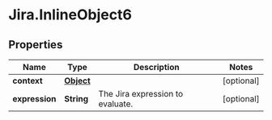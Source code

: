 # Jira.InlineObject6

## Properties

Name | Type | Description | Notes
------------ | ------------- | ------------- | -------------
**context** | [**Object**](.md) |  | [optional] 
**expression** | **String** | The Jira expression to evaluate. | [optional] 


